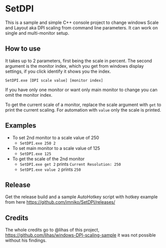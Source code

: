 # SetDPI

This is a sample and simple C++ console project to change windows Scale and Layout aka DPI scaling from command line parameters. It can work on single and multi-monitor setup.

## How to use

It takes up to 2 parameters, first being the scale in percent. The second argument is the monitor index, which you get from windows display settings, if you click identify it shows you the index.

`SetDPI.exe [DPI scale value] [monitor index]`

If you have only one monitor or want only main monitor to change you can omit the monitor index.

To get the current scale of a monitor, replace the scale argument with `get` to print the current scaling. For automation with `value` only the scale is printed.

## Examples

- To set 2nd monitor to a scale value of 250
	- `SetDPI.exe 250 2`
- To set main monitor to a scale value of 125
	- `SetDPI.exe 125`
- To get the scale of the 2nd monitor
	- `SetDPI.exe get 2` prints `Current Resolution: 250`
	- `SetDPI.exe value 2` prints `250`

## Release

Get the release build and a sample AutoHotkey script with hotkey example from here https://github.com/imniko/SetDPI/releases/

## Credits

The whole credits go to @lihas of this project, https://github.com/lihas/windows-DPI-scaling-sample it was not possible without his findings.
